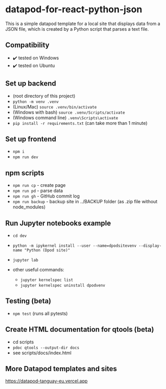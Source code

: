 # datapod-for-react-python-json

This is a simple datapod template for a local site that displays data from a JSON file, which is created by a Python script that parses a text file.

## Compatibility

-   ✔️ tested on Windows
-   ✔️ tested on Ubuntu

## Set up backend

-   (root directory of this project)
-   `python -m venv .venv`
-   (Linux/Mac) `source .venv/bin/activate`
-   (Windows with bash) `source .venv/Scripts/activate`
-   (Windows command line) `.venv\Scripts\activate`
-   `pip install -r requirements.txt` (can take more than 1 minute)

## Set up frontend

- `npm i`
- `npm run dev`

## npm scripts

- `npm run cp` - create page
- `npm run pd` - parse data 
- `npm run gh` - GitHub commit log
- `npm run backup` - backup site in ../BACKUP folder (as .zip file without node_modules)

## Run Jupyter notebooks example

-   `cd dev`
-   `python -m ipykernel install --user --name=dpodsitevenv --display-name "Python (Dpod site)"`
-   `jupyter lab`

- other useful commands:
  - `jupyter kernelspec list`
  - `jupyter kernelspec uninstall dpodvenv`

## Testing (beta)

-   `npm test` (runs all pytests)

## Create HTML documentation for qtools (beta)

-   cd scripts
-   `pdoc qtools --output-dir docs`
-   see scripts/docs/index.html

## More Datapod templates and sites

https://datapod-tanguay-eu.vercel.app
